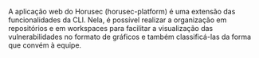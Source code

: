 A aplicação web do Horusec (horusec-platform) é uma extensão das funcionalidades da CLI. Nela, é possível realizar a organização em repositórios e em workspaces para facilitar a visualização das vulnerabilidades no formato de gráficos e também classificá-las da forma que convém à equipe.
